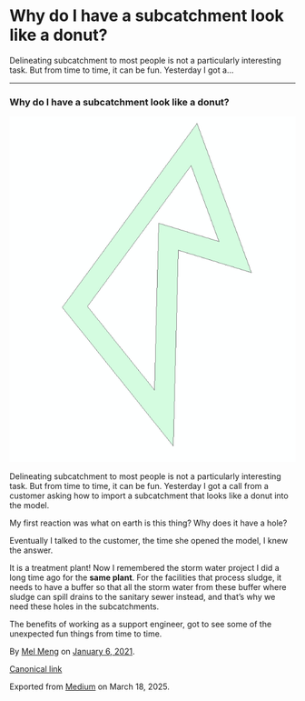 # Why do I have a subcatchment look like a donut?

Delineating subcatchment to most people is not a particularly interesting task. But from time to time, it can be fun. Yesterday I got a…

---

### Why do I have a subcatchment look like a donut?

![](images\1_tRoxXS-eIoV6Ie8kcNDJww.png)

Delineating subcatchment to most people is not a particularly interesting task. But from time to time, it can be fun. Yesterday I got a call from a customer asking how to import a subcatchment that looks like a donut into the model.

My first reaction was what on earth is this thing? Why does it have a hole?

Eventually I talked to the customer, the time she opened the model, I knew the answer.

It is a treatment plant! Now I remembered the storm water project I did a long time ago for the **same plant**. For the facilities that process sludge, it needs to have a buffer so that all the storm water from these buffer where sludge can spill drains to the sanitary sewer instead, and that’s why we need these holes in the subcatchments.

The benefits of working as a support engineer, got to see some of the unexpected fun things from time to time.

By [Mel Meng](https://medium.com/@mel-meng-pe) on [January 6, 2021](https://medium.com/p/c53cde314801).

[Canonical link](https://medium.com/@mel-meng-pe/why-do-i-have-a-subcatchment-look-like-a-donut-c53cde314801)

Exported from [Medium](https://medium.com) on March 18, 2025.